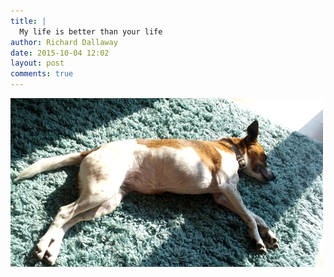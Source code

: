 ```yaml
---
title: |
  My life is better than your life
author: Richard Dallaway
date: 2015-10-04 12:02
layout: post
comments: true
---
```


<div><a href="/media/tp_IMG_20151004_120051.JPG"><img src="/media/tp_thumb_IMG_20151004_120051.JPG" width="500" height="270"/></a></div>


  
      